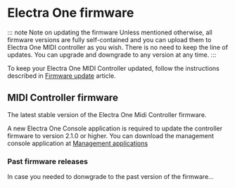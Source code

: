 # Electra One firmware

::: note Note on updating the firmware
Unless mentioned otherwise, all firmware versions are fully self-contained and you can upload them to Electra One MIDI controller as you wish. There is no need to keep the line of updates. You can upgrade and downgrade to any version at any time.
:::

To keep your Electra One MIDI Controller updated, follow the instructions described in [Firmware update](../electraoneconsole.html#firmware-update) article.


## MIDI Controller firmware

The latest stable version of the Electra One Midi Controller firmware.

<downloadButton href="/firmware-2.1.4.img.zip" description="version 2.1.4 (25 November 2021)"/>

A new Electra One Console application is required to update the controller firmware to version 2.1.0 or higher. You can download the management console application at [Management applications](./hostapps.md)

### Past firmware releases
In case you needed to donwgrade to the past version of the firmware...

<downloadLink filename="firmware-1.5.frm.zip" href="/firmware-1.5.frm.zip" description="version 1.5 (9 Feb 2021)"/>
